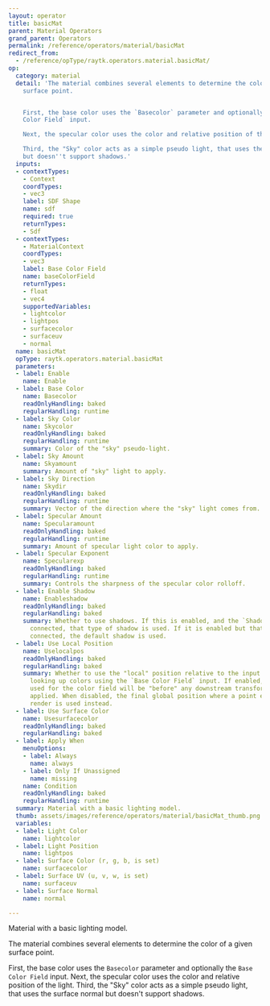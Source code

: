 ```yaml
---
layout: operator
title: basicMat
parent: Material Operators
grand_parent: Operators
permalink: /reference/operators/material/basicMat
redirect_from:
  - /reference/opType/raytk.operators.material.basicMat/
op:
  category: material
  detail: 'The material combines several elements to determine the color of a given
    surface point.


    First, the base color uses the `Basecolor` parameter and optionally the `Base
    Color Field` input.

    Next, the specular color uses the color and relative position of the light.

    Third, the "Sky" color acts as a simple pseudo light, that uses the surface normal
    but doesn''t support shadows.'
  inputs:
  - contextTypes:
    - Context
    coordTypes:
    - vec3
    label: SDF Shape
    name: sdf
    required: true
    returnTypes:
    - Sdf
  - contextTypes:
    - MaterialContext
    coordTypes:
    - vec3
    label: Base Color Field
    name: baseColorField
    returnTypes:
    - float
    - vec4
    supportedVariables:
    - lightcolor
    - lightpos
    - surfacecolor
    - surfaceuv
    - normal
  name: basicMat
  opType: raytk.operators.material.basicMat
  parameters:
  - label: Enable
    name: Enable
  - label: Base Color
    name: Basecolor
    readOnlyHandling: baked
    regularHandling: runtime
  - label: Sky Color
    name: Skycolor
    readOnlyHandling: baked
    regularHandling: runtime
    summary: Color of the "sky" pseudo-light.
  - label: Sky Amount
    name: Skyamount
    summary: Amount of "sky" light to apply.
  - label: Sky Direction
    name: Skydir
    readOnlyHandling: baked
    regularHandling: runtime
    summary: Vector of the direction where the "sky" light comes from.
  - label: Specular Amount
    name: Specularamount
    readOnlyHandling: baked
    regularHandling: runtime
    summary: Amount of specular light color to apply.
  - label: Specular Exponent
    name: Specularexp
    readOnlyHandling: baked
    regularHandling: runtime
    summary: Controls the sharpness of the specular color rolloff.
  - label: Enable Shadow
    name: Enableshadow
    readOnlyHandling: baked
    regularHandling: baked
    summary: Whether to use shadows. If this is enabled, and the `Shadow` input is
      connected, that type of shadow is used. If it is enabled but that input is not
      connected, the default shadow is used.
  - label: Use Local Position
    name: Uselocalpos
    readOnlyHandling: baked
    regularHandling: baked
    summary: Whether to use the "local" position relative to the input shape when
      looking up colors using the `Base Color Field` input. If enabled, the coordinates
      used for the color field will be "before" any downstream transformations are
      applied. When disabled, the final global position where a point ends up in the
      render is used instead.
  - label: Use Surface Color
    name: Usesurfacecolor
    readOnlyHandling: baked
    regularHandling: baked
  - label: Apply When
    menuOptions:
    - label: Always
      name: always
    - label: Only If Unassigned
      name: missing
    name: Condition
    readOnlyHandling: baked
    regularHandling: runtime
  summary: Material with a basic lighting model.
  thumb: assets/images/reference/operators/material/basicMat_thumb.png
  variables:
  - label: Light Color
    name: lightcolor
  - label: Light Position
    name: lightpos
  - label: Surface Color (r, g, b, is set)
    name: surfacecolor
  - label: Surface UV (u, v, w, is set)
    name: surfaceuv
  - label: Surface Normal
    name: normal

---
```



Material with a basic lighting model.

The material combines several elements to determine the color of a given surface point.

First, the base color uses the `Basecolor` parameter and optionally the `Base Color Field` input.
Next, the specular color uses the color and relative position of the light.
Third, the "Sky" color acts as a simple pseudo light, that uses the surface normal but doesn't support shadows.